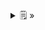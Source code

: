 <details>
  <summary>🗒  »</summary>
<table id="card">
    <tr>
        <td align="center">
            <h3>Invariante/ subtipos</h3>
        </td>
    </tr>
    <tr>
        <td>
            <p>La invariante de un subtipo es la conjunción de las invariante de sus supertipos</p>
        </td>
    </tr>
</table>
</details>